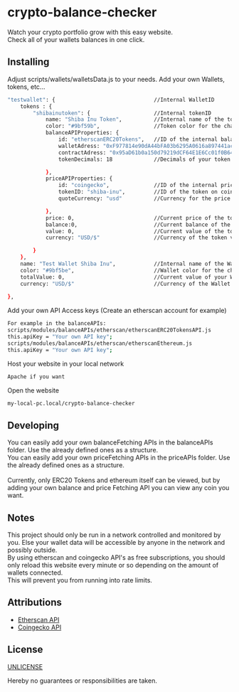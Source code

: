 
# crypto-balance-checker  
Watch your crypto portfolio grow with this easy website.</br>
Check all of your wallets balances in one click.

## Installing 

Adjust scripts/wallets/walletsData.js to your needs. Add your own Wallets, tokens, etc...

~~~bash  
"testwallet": {                               //Internal WalletID
    tokens : {
        "shibainutoken": {                    //Internal tokenID
            name: "Shiba Inu Token",          //Internal name of the token
            color: "#9bf59b",                 //Token color for the charts
            balanceAPIProperties: {
                id: "etherscanERC20Tokens",   //ID of the internal balanceFetching API Module, for example scripts/modules/balanceAPIs/etherscan/etherscanERC20TokensAPI.js
                walletAdress: "0xF977814e90dA44bFA03b6295A0616a897441aceC",       //Your Wallet Adress
                contractAdress: "0x95aD61b0a150d79219dCF64E1E6Cc01f0B64C4cE",     //Contract Adress for the token, if one exists (ethereum alone does not have one)
                tokenDecimals: 18             //Decimals of your token

            },
            priceAPIProperties: {
                id: "coingecko",              //ID of the internal priceFetching API Module, for example scripts/modules/priceAPIs/coingecko/coingeckoAPI.js
                tokenID: "shiba-inu",         //ID of the token on coingecko. You can implement your own priceFetchingAPIs with your own attributes too
                quoteCurrency: "usd"          //Currency for the price fetching, required by coingecko

            },
            price: 0,                         //Current price of the token (Will be filled by scripts/generateWalletData.js)
            balance:0,                        //Current balance of the token on your wallet (Will be filled by scripts/generateWalletData.js)
            value: 0,                         //Current value of the token held by your wallet (Will be filled by scripts/generateWalletData.js)
            currency: "USD/$"                 //Currency of the token value

        }
    },
    name: "Test Wallet Shiba Inu",            //Internal name of the Wallet
    color: "#9bf5be",                         //Wallet color for the charts
    totalValue: 0,                            //Current value of your Wallet (Will be filled by scripts/generateWalletData.js)
    currency: "USD/$"                         //Currency of the Wallet value
    
},
~~~

Add your own API Access keys (Create an etherscan account for example)

~~~bash  
For example in the balanceAPIs:
scripts/modules/balanceAPIs/etherscan/etherscanERC20TokensAPI.js
this.apiKey = "Your own API key";
scripts/modules/balanceAPIs/etherscan/etherscanEthereum.js
this.apiKey = "Your own API key";
~~~

Host your website in your local network

~~~bash  
Apache if you want
~~~

Open the website  

~~~bash  
my-local-pc.local/crypto-balance-checker
~~~


## Developing
You can easily add your own balanceFetching APIs in the balanceAPIs folder. Use the already defined ones as a structure.</br>
You can easily add your own priceFetching APIs in the priceAPIs folder. Use the already defined ones as a structure.</br></br>
Currently, only ERC20 Tokens and ethereum itself can be viewed, but by adding your own balance and price Fetching API you can view any coin you want.

## Notes
This project should only be run in a network controlled and monitored by you.
Else your wallet data will be accessible by anyone in the network and possibly outside.</br>
By using etherscan and coingecko API's as free subscriptions, you should only reload this website every minute or so depending on the amount of wallets connected.</br>
This will prevent you from running into rate limits.



## Attributions  

- [Etherscan API](https://etherscan.io/)
- [Coingecko API](https://coingecko.com/)


## License  

[UNLICENSE](https://choosealicense.com/licenses/unlicense/)

Hereby no guarantees or responsibilities are taken.<br/>